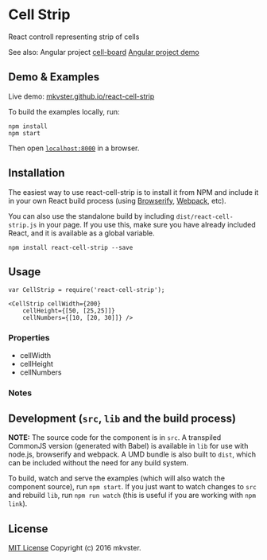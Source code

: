 # Cell Strip

React controll representing strip of cells

See also: Angular project [cell-board](http://github.com/mkvster/cell-board/)
[Angular project demo](http://mkvster.github.io/cell-board/)


## Demo & Examples

Live demo: [mkvster.github.io/react-cell-strip](http://mkvster.github.io/react-cell-strip/)

To build the examples locally, run:

```
npm install
npm start
```

Then open [`localhost:8000`](http://localhost:8000) in a browser.


## Installation

The easiest way to use react-cell-strip is to install it from NPM and include it in your own React build process (using [Browserify](http://browserify.org), [Webpack](http://webpack.github.io/), etc).

You can also use the standalone build by including `dist/react-cell-strip.js` in your page. If you use this, make sure you have already included React, and it is available as a global variable.

```
npm install react-cell-strip --save
```


## Usage



```
var CellStrip = require('react-cell-strip');

<CellStrip cellWidth={200}
	cellHeight={[50, [25,25]]}  
	cellNumbers={[10, [20, 30]]} />

```

### Properties

* cellWidth
* cellHeight
* cellNumbers

### Notes




## Development (`src`, `lib` and the build process)

**NOTE:** The source code for the component is in `src`. A transpiled CommonJS version (generated with Babel) is available in `lib` for use with node.js, browserify and webpack. A UMD bundle is also built to `dist`, which can be included without the need for any build system.

To build, watch and serve the examples (which will also watch the component source), run `npm start`. If you just want to watch changes to `src` and rebuild `lib`, run `npm run watch` (this is useful if you are working with `npm link`).

## License

[MIT License](http://en.wikipedia.org/wiki/MIT_License) Copyright (c) 2016 mkvster.
